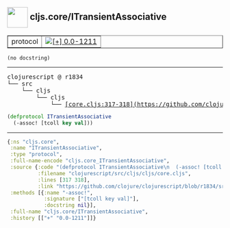 ## <img width="48px" valign="middle" src="http://i.imgur.com/Hi20huC.png"> cljs.core/ITransientAssociative

 <table border="1">
<tr>
<td>protocol</td>
<td><a href="https://github.com/cljsinfo/api-refs/tree/0.0-1211"><img valign="middle" alt="[+] 0.0-1211" src="https://img.shields.io/badge/+-0.0--1211-lightgrey.svg"></a> </td>
</tr>
</table>

 <samp>
</samp>

```
(no docstring)
```

---

 <pre>
clojurescript @ r1834
└── src
    └── cljs
        └── cljs
            └── <ins>[core.cljs:317-318](https://github.com/clojure/clojurescript/blob/r1834/src/cljs/cljs/core.cljs#L317-L318)</ins>
</pre>

```clj
(defprotocol ITransientAssociative
  (-assoc! [tcoll key val]))
```


---

```clj
{:ns "cljs.core",
 :name "ITransientAssociative",
 :type "protocol",
 :full-name-encode "cljs.core_ITransientAssociative",
 :source {:code "(defprotocol ITransientAssociative\n  (-assoc! [tcoll key val]))",
          :filename "clojurescript/src/cljs/cljs/core.cljs",
          :lines [317 318],
          :link "https://github.com/clojure/clojurescript/blob/r1834/src/cljs/cljs/core.cljs#L317-L318"},
 :methods [{:name "-assoc!",
            :signature ["[tcoll key val]"],
            :docstring nil}],
 :full-name "cljs.core/ITransientAssociative",
 :history [["+" "0.0-1211"]]}

```
